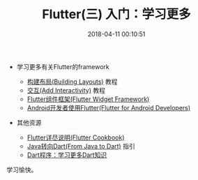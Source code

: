 ﻿---
title: Flutter(三) 入门：学习更多
tags: [Flutter, Dart]
categories: [Flutter]
date: 2018-04-11 00:10:51
---

- 学习更多有关Flutter的framework

  - [构建布局(Building Layouts)](https://techinsight.github.io/2018/04/11/flutter/flutter-building-layouts/#more) 教程
  - [交互(Add Interactivity)]() 教程
  - [Flutter组件框架(Flutter Widget Framework)]()
  - [Android开发者使用Flutter(Flutter for Android Developers)]()

- 其他资源
  
  - [Flutter详尽说明(Flutter Cookbook)]()
  - [Java转向Dart(From Java to Dart)]() 指引
  - [Dart程序：学习更多Dart知识]()

学习愉快。
